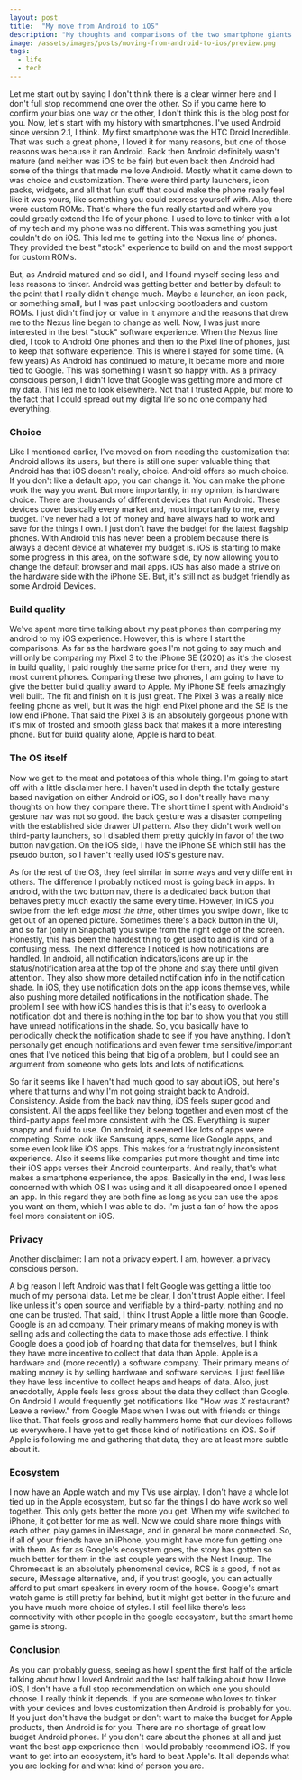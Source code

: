 ```yaml
---
layout: post
title:  "My move from Android to iOS"
description: "My thoughts and comparisons of the two smartphone giants."
image: /assets/images/posts/moving-from-android-to-ios/preview.png
tags:
  - life
  - tech
---
```


<span class="first-letter">L</span>et me start out by saying I don't think there is a clear winner here and I don't full stop recommend one over the other. So if you came here to confirm your bias one way or the other, I don't think this is the blog post for you. Now, let's start with my history with smartphones. I've used Android since version 2.1, I think. My first smartphone was the HTC Droid Incredible. That was such a great phone, I loved it for many reasons, but one of those reasons was because it ran Android. Back then Android definitely wasn't mature (and neither was iOS to be fair) but even back then Android had some of the things that made me love Android. Mostly what it came down to was choice and customization. There were third party launchers, icon packs, widgets, and all that fun stuff that could make the phone really feel like it was yours, like something you could express yourself with. Also, there were custom ROMs. That's where the fun really started and where you could greatly extend the life of your phone. I used to love to tinker with a lot of my tech and my phone was no different. This was something you just couldn't do on iOS. This led me to getting into the Nexus line of phones. They provided the best "stock" experience to build on and the most support for custom ROMs. 

But, as Android matured and so did I, and I found myself seeing less and less reasons to tinker. Android was getting better and better by default to the point that I really didn't change much. Maybe a launcher, an icon pack, or something small, but I was past unlocking bootloaders and custom ROMs. I just didn't find joy or value in it anymore and the reasons that drew me to the Nexus line began to change as well. Now, I was just more interested in the best "stock" software experience. When the Nexus line died, I took to Android One phones and then to the Pixel line of phones, just to keep that software experience. This is where I stayed for some time. (A few years) As Android has continued to mature, it became more and more tied to Google. This was something I wasn't so happy with. As a privacy conscious person, I didn't love that Google was getting more and more of my data. This led me to look elsewhere. Not that I trusted Apple, but more to the fact that I could spread out my digital life so no one company had everything.

### Choice

Like I mentioned earlier, I've moved on from needing the customization that Android allows its users, but there is still one super valuable thing that Android has that iOS doesn't really, choice. Android offers so much choice. If you don't like a default app, you can change it. You can make the phone work the way you want. But more importantly, in my opinion, is hardware choice. There are thousands of different devices that run Android. These devices cover basically every market and, most importantly to me, every budget. I've never had a lot of money and have always had to work and save for the things I own. I just don't have the budget for the latest flagship phones. With Android this has never been a problem because there is always a decent device at whatever my budget is. iOS is starting to make some progress in this area, on the software side, by now allowing you to change the default browser and mail apps. iOS has also made a strive on the hardware side with the iPhone SE. But, it's still not as budget friendly as some Android Devices.

### Build quality

We've spent more time talking about my past phones than comparing my android to my iOS experience. However, this is where I start the comparisons. As far as the hardware goes I'm not going to say much and will only be comparing my Pixel 3 to the iPhone SE (2020) as it's the closest in build quality, I paid roughly the same price for them, and they were my most current phones. Comparing these two phones, I am going to have to give the better build quality award to Apple. My iPhone SE feels amazingly well built. The fit and finish on it is just great. The Pixel 3 was a really nice feeling phone as well, but it was the high end Pixel phone and the SE is the low end iPhone. That said the Pixel 3 is an absolutely gorgeous phone with it's mix of frosted and smooth glass back that makes it a more interesting phone. But for build quality alone, Apple is hard to beat.

### The OS itself

Now we get to the meat and potatoes of this whole thing. I'm going to start off with a little disclaimer here. I haven't used in depth the totally gesture based navigation on either Android or iOS, so I don't really have many thoughts on how they compare there. The short time I spent with Android's gesture nav was not so good. the back gesture was a disaster competing with the established side drawer UI pattern. Also they didn't work well on third-party launchers, so I disabled them pretty quickly in favor of the two button navigation. On the iOS side, I have the iPhone SE which still has the pseudo button, so I haven't really used iOS's gesture nav. 

As for the rest of the OS, they feel similar in some ways and very different in others. The difference I probably noticed most is going back in apps. In android, with the two button nav, there is a dedicated back button that behaves pretty much exactly the same every time. However, in iOS you swipe from the left edge <em>most the time</em>, other times you swipe down, like to get out of an opened picture. Sometimes there's a back button in the UI, and so far (only in Snapchat) you swipe from the right edge of the screen. Honestly, this has been the hardest thing to get used to and is kind of a confusing mess. The next difference I noticed is how notifications are handled. In android, all notification indicators/icons are up in the status/notification area at the top of the phone and stay there until given attention. They also show more detailed notification info in the notification shade. In iOS, they use notification dots on the app icons themselves, while also pushing more detailed notifications in the notification shade. The problem I see with how iOS handles this is that it's easy to overlook a notification dot and there is nothing in the top bar to show you that you still have unread notifications in the shade. So, you basically have to periodically check the notification shade to see if you have anything. I don't personally get enough notifications and even fewer time sensitive/important ones that I've noticed this being that big of a problem, but I could see an argument from someone who gets lots and lots of notifications. 

So far it seems like I haven't had much good to say about iOS, but here's where that turns and why I'm not going straight back to Android. Consistency. Aside from the back nav thing, iOS feels super good and consistent. All the apps feel like they belong together and even most of the third-party apps feel more consistent with the OS. Everything is super snappy and fluid to use. On android, it seemed like lots of apps were competing. Some look like Samsung apps, some like Google apps, and some even look like iOS apps. This makes for a frustratingly inconsistent experience. Also it seems like companies put more thought and time into their iOS apps verses their Android counterparts. And really, that's what makes a smartphone experience, the apps. Basically in the end, I was less concerned with which OS I was using and it all disappeared once I opened an app. In this regard they are both fine as long as you can use the apps you want on them, which I was able to do. I'm just a fan of how the apps feel more consistent on iOS.

### Privacy

Another disclaimer: I am not a privacy expert. I am, however, a privacy conscious person. 

A big reason I left Android was that I felt Google was getting a little too much of my personal data. Let me be clear, I don't trust Apple either. I feel like unless it's open source and verifiable by a third-party, nothing and no one can be trusted. That said, I think I trust Apple a little more than Google. Google is an ad company. Their primary means of making money is with selling ads and collecting the data to make those ads effective. I think Google does a good job of hoarding that data for themselves, but I think they have more incentive to collect that data than Apple. Apple is a hardware and (more recently) a software company. Their primary means of making money is by selling hardware and software services. I just feel like they have less incentive to collect heaps and heaps of data. Also, just anecdotally, Apple feels less gross about the data they collect than Google. On Android I would frequently get notifications like "How was _X_ restaurant? Leave a review." from Google Maps when I was out with friends or things like that. That feels gross and really hammers home that our devices follows us everywhere. I have yet to get those kind of notifications on iOS. So if Apple is following me and gathering that data, they are at least more subtle about it.

### Ecosystem

I now have an Apple watch and my TVs use airplay. I don't have a whole lot tied up in the Apple ecosystem, but so far the things I do have work so well together. This only gets better the more you get. When my wife switched to iPhone, it got better for me as well. Now we could share more things with each other, play games in iMessage, and in general be more connected. So, if all of your friends have an iPhone, you might have more fun getting one with them. As far as Google's ecosystem goes, the story has gotten so much better for them in the last couple years with the Nest lineup. The Chromecast is an absolutely phenomenal device, RCS is a good, if not as secure, iMessage alternative, and, if you trust google, you can actually afford to put smart speakers in every room of the house. Google's smart watch game is still pretty far behind, but it might get better in the future and you have much more choice of styles. I still feel like there's less connectivity with other people in the google ecosystem, but the smart home game is strong.

### Conclusion

As you can probably guess, seeing as how I spent the first half of the article talking about how I loved Android and the last half talking about how I love iOS, I don't have a full stop recommendation on which one you should choose. I really think it depends. If you are someone who loves to tinker with your devices and loves customization then Android is probably for you. If you just don't have the budget or don't want to make the budget for Apple products, then Android is for you. There are no shortage of great low budget Android phones. If you don't care about the phones at all and just want the best app experience then I would probably recommend iOS. If you want to get into an ecosystem, it's hard to beat Apple's. It all depends what you are looking for and what kind of person you are.
